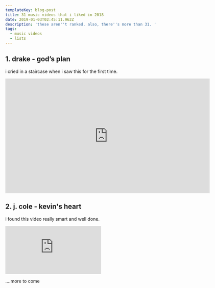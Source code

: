 ```yaml
---
templateKey: blog-post
title: 31 music videos that i liked in 2018
date: 2019-01-03T02:45:11.962Z
description: 'these aren''t ranked. also, there''s more than 31. '
tags:
  - music videos
  - lists
---
```

## 1. drake - god’s plan

i cried in a staircase when i saw this for the first time.

<div class="video-container">
  <iframe width="640" height="360" src="https://www.youtube.com/embed/xpVfcZ0ZcFM" frameborder="0" allowfullscreen></iframe>
</div>


## 2. j. cole - kevin's heart

i found this video really smart and well done.

<iframe src="https://www.youtube.com/embed/ufynqs_COF4" frameborder="0" allow="accelerometer; autoplay; encrypted-media; gyroscope; picture-in-picture" allowfullscreen></iframe>

....more to come
